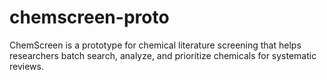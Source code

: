 # chemscreen-proto
ChemScreen is a prototype for chemical literature screening that helps researchers batch search, analyze, and prioritize chemicals for systematic reviews.
